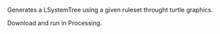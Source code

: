 Generates a LSystemTree using a given ruleset throught turtle graphics.

Download and run in Processing.
